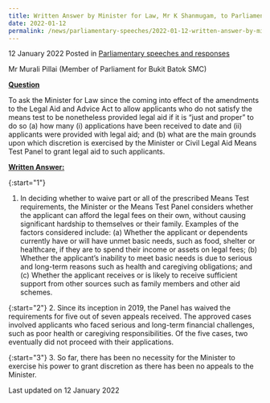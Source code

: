 ```yaml
---
title: Written Answer by Minister for Law, Mr K Shanmugam, to Parliamentary Question on Update on Legal Aid Provided under Amended Legal Aid and Advice Act
date: 2022-01-12
permalink: /news/parliamentary-speeches/2022-01-12-written-answer-by-minister-for-law-k-shanmugam-to-pq-on-update-on-legal-aid-provided-under-amended-legal-aid-and-advice-act/
---
```


12 January 2022 Posted in [Parliamentary speeches and responses](/news/parliamentary-speeches)

Mr Murali Pillai (Member of Parliament for Bukit Batok SMC) 
  
**<b><u>Question</u></b>**  

To ask the Minister for Law since the coming into effect of the amendments to the Legal Aid and Advice Act to allow applicants who do not satisfy the means test to be nonetheless provided legal aid if it is “just and proper” to do so (a) how many (i) applications have been received to date and (ii) applicants were provided with legal aid; and (b) what are the main grounds upon which discretion is exercised by the Minister or Civil Legal Aid Means Test Panel to grant legal aid to such applicants.

**<b><u>Written Answer:</u></b>**  
 
{:start="1"}
1.	In deciding whether to waive part or all of the prescribed Means Test requirements, the Minister or the Means Test Panel considers whether the applicant can afford the legal fees on their own, without causing significant hardship to themselves or their family.  Examples of the factors considered include: (a) Whether the applicant or dependents currently have or will have unmet basic needs, such as food, shelter or healthcare, if they are to spend their income or assets on legal fees; (b) Whether the applicant’s inability to meet basic needs is due to serious and long-term reasons such as health and caregiving obligations; and (c) Whether the applicant receives or is likely to receive sufficient support from other sources such as family members and other aid schemes.
    
{:start="2"}
2.	Since its inception in 2019, the Panel has waived the requirements for five out of seven appeals received. The approved cases involved applicants who faced serious and long-term financial challenges, such as poor health or caregiving responsibilities. Of the five cases, two eventually did not proceed with their applications. 

{:start="3"}
3.	So far, there has been no necessity for the Minister to exercise his power to grant discretion as there has been no appeals to the Minister.

<p class="right-side-updated">Last updated on 12 January 2022</p>
